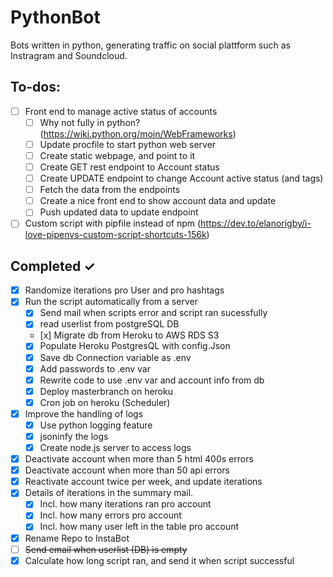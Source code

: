 # PythonBot

Bots written in python, generating traffic on social plattform such as Instragram and Soundcloud.

## To-dos:

- [ ] Front end to manage active status of accounts
  - [ ] Why not fully in python? (https://wiki.python.org/moin/WebFrameworks)
  - [ ] Update procfile to start python web server
  - [ ] Create static webpage, and point to it
  - [ ] Create GET rest endpoint to Account status
  - [ ] Create UPDATE endpoint to change Account active status (and tags)
  - [ ] Fetch the data from the endpoints
  - [ ] Create a nice front end to show account data and update
  - [ ] Push updated data to update endpoint
- [ ] Custom script with pipfile instead of npm (https://dev.to/elanorigby/i-love-pipenvs-custom-script-shortcuts-156k)

## Completed ✓

- [x] Randomize iterations pro User and pro hashtags
- [x] Run the script automatically from a server
  - [x] Send mail when scripts error and script ran sucessfully
  - [x] read userlist from postgreSQL DB
  - [x] Migrate db from Heroku to AWS RDS S3
  - [x] Populate Heroku PostgresQL with config.Json
  - [x] Save db Connection variable as .env
  - [x] Add passwords to .env var
  - [x] Rewrite code to use .env var and account info from db
  - [x] Deploy masterbranch on heroku
  - [x] Cron job on heroku (Scheduler)
- [x] Improve the handling of logs
  - [x] Use python logging feature
  - [x] jsoninfy the logs
  - [x] Create node.js server to access logs
- [x] Deactivate account when more than 5 html 400s errors
- [x] Deactivate account when more than 50 api errors
- [x] Reactivate account twice per week, and update iterations
- [x] Details of iterations in the summary mail.
  - [x] Incl. how many iterations ran pro account
  - [x] Incl. how many errors pro account
  - [x] Incl. how many user left in the table pro account
- [x] Rename Repo to InstaBot
- [ ] ~~Send email when userlist (DB) is empty~~
- [x] Calculate how long script ran, and send it when script successful
